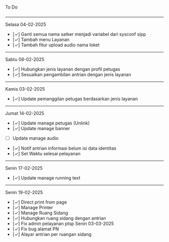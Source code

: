 ###
To Do
###
--------------
Selasa 04-02-2025
- [&check;] Ganti semua nama satker menjadi variabel dari sysconf sipp
- [&check;] Tambah menu Layanan
- [&check;] Tambah fitur upload audio nama loket
--------------
Sabtu 08-02-2025
- [&check;] Hubungkan jenis layanan dengan profil petugas
- [&check;] Sesuaikan pengambilan antrian dengan jenis layanan
--------------
Kamis 03-02-2025
- [&check;] Update pemanggilan petugas berdasarkan jenis layanan
--------------
Jumat 14-02-2025
- [&check;] Update manage petugas (Unlink)
- [&check;] Update manage banner
- [  ] Update manage audio
- [&check;] Notif antrian informasi belum isi data identitas
- [&check;] Set Waktu selesai pelayanan
--------------
Senin 17-02-2025
- [&check;] Update manage running text
--------------
Senin 19-02-2025
- [&check;] Direct print from page
- [&check;] Manage Printer
- [&check;] Manage Ruang Sidang
- [&check;] Hubungkan ruang sidang dengan antrian
- [&check;] Fix admin pelayanan ptsp
Senin 03-03-2025
- [&check;] Fix bug alamat PN
- [&check;] Alayar antrian per ruangan sidang
